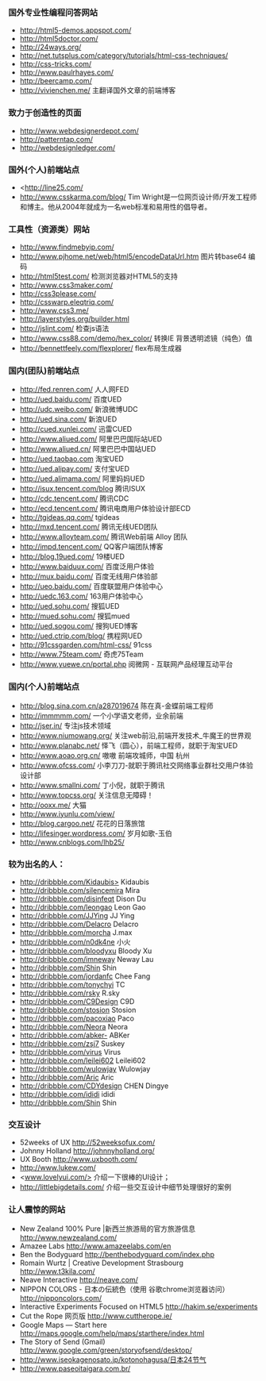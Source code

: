 ### 国外专业性编程问答网站

+ <http://html5-demos.appspot.com/>
+ <http://html5doctor.com/>
+ <http://24ways.org/>
+ <http://net.tutsplus.com/category/tutorials/html-css-techniques/>
+ <http://css-tricks.com/>
+ <http://www.paulrhayes.com/>
+ <http://beercamp.com/>
+ <http://vivienchen.me/> 主翻译国外文章的前端博客

### 致力于创造性的页面
+ <http://www.webdesignerdepot.com/>
+ <http://patterntap.com/>
+ <http://webdesignledger.com/>


### 国外(个人)前端站点
+ <http://line25.com/
+ <http://www.csskarma.com/blog/>
Tim Wright是一位网页设计师/开发工程师和博主。他从2004年就成为一名web标准和易用性的倡导者。


### 工具性（资源类）网站
+ <http://www.findmebyip.com/>
+ <http://www.pjhome.net/web/html5/encodeDataUrl.htm>
图片转base64 编码
+ <http://html5test.com/>
检测浏览器对HTML5的支持
+ <http://www.css3maker.com/>
+ <http://css3please.com/>
+ <http://csswarp.eleqtriq.com/>
+ <http://www.css3.me/>
+ <http://layerstyles.org/builder.html>
+ <http://jslint.com/>
检查js语法
+ <http://www.css88.com/demo/hex_color/>
转换IE 背景透明滤镜（纯色）值
+ <http://bennettfeely.com/flexplorer/>
flex布局生成器

### 国内(团队)前端站点
+ <http://fed.renren.com/>
人人网FED
+ <http://ued.baidu.com/>
百度UED
+ <http://udc.weibo.com/>
新浪微博UDC
+ <http://ued.sina.com/>
新浪UED
+ <http://cued.xunlei.com/>
迅雷CUED
+ <http://www.aliued.com/>
阿里巴巴国际站UED
+ <http://www.aliued.cn/>
阿里巴巴中国站UED
+ <http://ued.taobao.com>
淘宝UED
+ <http://ued.alipay.com/>
支付宝UED
+ <http://ued.alimama.com/>
阿里妈妈UED
+ <http://isux.tencent.com/blog>
腾讯ISUX
+ <http://cdc.tencent.com/>
腾讯CDC
+ <http://ecd.tencent.com/>
腾讯电商用户体验设计部ECD
+ <http://tgideas.qq.com/>
tgideas
+ <http://mxd.tencent.com/>
腾讯无线UED团队
+ <http://www.alloyteam.com/>
腾讯Web前端 Alloy 团队
+ <http://impd.tencent.com/>
QQ客户端团队博客
+ <http://blog.19ued.com/>
19楼UED
+ <http://www.baiduux.com/>
百度泛用户体验
+ <http://mux.baidu.com/>
百度无线用户体验部
+ <http://ueo.baidu.com/>
百度联盟用户体验中心
+ <http://uedc.163.com/>
163用户体验中心
+ <http://ued.sohu.com/>
搜狐UED
+ <http://mued.sohu.com/>
搜狐mued
+ <http://ued.sogou.com/>
搜狗UED博客
+ <http://ued.ctrip.com/blog/>
携程网UED
+ <http://91cssgarden.com/html-css/>
91css
+ <http://www.75team.com/>
奇虎75Team
+ <http://www.yuewe.cn/portal.php>  阅微网 -  互联网产品经理互动平台

### 国内(个人)前端站点
+ <http://blog.sina.com.cn/a287019674>
陈在真-金蝶前端工程师
+ <http://immmmm.com/>
一个小学语文老师，业余前端
+ <http://jser.in/>
专注js技术领域
+ <http://www.niumowang.org/>
关注web前沿,前端开发技术_牛魔王的世界观
+ <http://www.planabc.net/>
怿飞（圆心），前端工程师，就职于淘宝UED
+ <http://www.aoao.org.cn/>
嗷嗷 前端攻城师，中国 杭州
+ <http://www.ofcss.com/>
小李刀刀-就职于腾讯社交网络事业群社交用户体验设计部
+ <http://www.smallni.com/>
丁小倪，就职于腾讯
+ <http://www.topcss.org/>
关注信息无障碍！
+ <http://ooxx.me/>
大猫
+ <http://www.iyunlu.com/view/>
+ <http://blog.cargoo.net/>
花花的日落旅馆
+ <http://lifesinger.wordpress.com/>
岁月如歌-玉伯
+ <http://www.cnblogs.com/lhb25/>

### 较为出名的人：
+ http://dribbble.com/Kidaubis> Kidaubis
+ <http://dribbble.com/silencemira> Mira 
+ <http://dribbble.com/disinfeqt>  Dison Du
+ <http://dribbble.com/leongao>  Leon Gao
+ <http://dribbble.com/JJYing>   JJ Ying
+ <http://dribbble.com/Delacro>  Delacro
+ <http://dribbble.com/morcha>   J.max
+ <http://dribbble.com/n0dk4ne>  小火
+ <http://dribbble.com/bloodyxu>  Bloody Xu
+ <http://dribbble.com/imneway>  Neway Lau
+ <http://dribbble.com/Shin>  Shin
+ <http://dribbble.com/jordanfc>  Chee Fang
+ <http://dribbble.com/tonychyi>  TC
+ <http://dribbble.com/rsky>  R.sky
+ <http://dribbble.com/C9Design>  C9D
+ <http://dribbble.com/stosion>  Stosion
+ <http://dribbble.com/pacoxiao>  Paco
+ <http://dribbble.com/Neora>   Neora
+ <http://dribbble.com/abker->  ABKer
+ <http://dribbble.com/zsj7>    Suskey
+ <http://dribbble.com/virus>  Virus
+ <http://dribbble.com/leilei602>  Leilei602
+ <http://dribbble.com/wulowjay>   Wulowjay
+ <http://dribbble.com/Aric>  Aric
+ <http://dribbble.com/CDYdesign>  CHEN Dingye
+ <http://dribbble.com/ididi>  ididi
+ <http://dribbble.com/Shin>  Shin

### 交互设计
+ 52weeks of UX <http://52weeksofux.com/>
+ Johnny Holland <http://johnnyholland.org/>
+ UX Booth <http://www.uxbooth.com/>
+ <http://www.lukew.com/>
+ <www.lovelyui.com/> 介绍一下很棒的UI设计；
+ <http://littlebigdetails.com/> 介绍一些交互设计中细节处理很好的案例

### 让人震惊的网站
+ New Zealand 100% Pure |新西兰旅游局的官方旅游信息 http://www.newzealand.com/
+ Amazee Labs http://www.amazeelabs.com/en
+ Ben the Bodyguard http://benthebodyguard.com/index.php
+ Romain Wurtz | Creative Development Strasbourg http://www.t3kila.com/
+ Neave Interactive http://neave.com/
+ NIPPON COLORS - 日本の伝統色（使用 谷歌chrome浏览器访问） http://nipponcolors.com/
+ Interactive Experiments Focused on HTML5 http://hakim.se/experiments
+ Cut the Rope 网页版 http://www.cuttherope.ie/ 
+ Google Maps — Start here http://maps.google.com/help/maps/starthere/index.html 
+ The Story of Send (Gmail) http://www.google.com/green/storyofsend/desktop/
+ http://www.iseokagenosato.jp/kotonohagusa/日本24节气
+ http://www.paseoitaigara.com.br/

